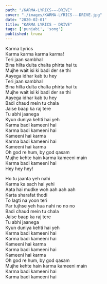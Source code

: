 ```yaml
---
path: "/KARMA-LYRICS-–-DRIVE"
cover: "./images/KARMA-LYRICS-–-DRIVE.jpg"
date: "2020-02-01"
title: "KARMA LYRICS – DRIVE"
tags: ['punjabi', 'song']
published: truea
---
```

  
Karma Lyrics  
Karma karma karma karma!  
Teri jaan sambhal  
Bina hilta dulta chalta phirta hai tu  
Mujhe wait isi ki badi der se thi  
Aayega idhar kab tu hey  
Teri jaan sambhal  
Bina hilta dulta chalta phirta hai tu  
Mujhe wait isi ki badi der se thi  
Aayega idhar kab tu hey  
Badi chaud mein tu chala  
Jaise baap ka raj tere  
Tu abhi jaanega  
Kyun duniya kehti hai yeh  
Karma badi kameeni hai  
Karma badi kameeni hai  
Kameeni hai karma  
Karma badi kameeni hai  
Kameeni hai karma  
Oh god re hum, by god qasam  
Mujhe kehte hain karma kameeni main  
Karma badi kameeni hai  
Hey hey hey!  
  
  
  
  
  
  
Ho tu jaanta yeh nahi  
Karma ka sach hai yehi  
Aata hai mudke woh aah aah aah  
Karta sharafat thodi  
To lagti na yoon teri  
Par tujhse yeh hua nahi	 no no no  
Badi chaud mein tu chala  
Jaise baap ka raj tere  
Tu abhi jaanega  
Kyun duniya kehti hai yeh  
Karma badi kameeni hai  
Karma badi kameeni hai  
Kameeni hai karma  
Karma badi kameeni hai  
Kameeni hai karma  
Oh god re hum, by god qasam  
Mujhe kehte hain karma kameeni main  
Karma badi kameeni hai  
Karma badi kameeni hai  
